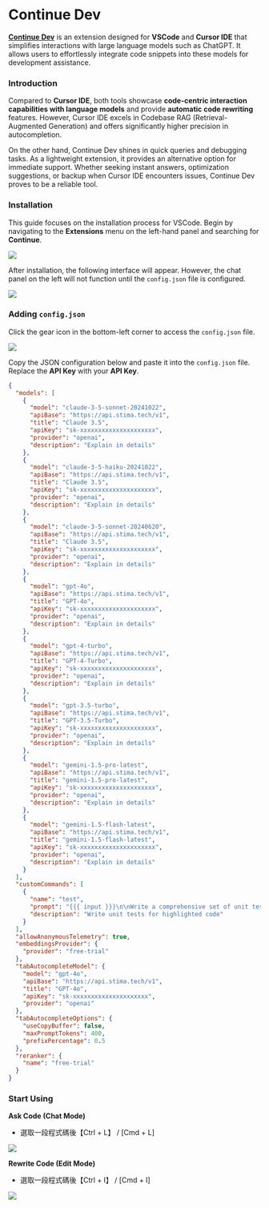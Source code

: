 # Continue Dev

[**Continue Dev**](https://www.continue.dev/) is an extension designed for **VSCode** and **Cursor IDE** that simplifies interactions with large language models such as ChatGPT. It allows users to effortlessly integrate code snippets into these models for development assistance.

### Introduction

Compared to **Cursor IDE**, both tools showcase **code-centric interaction capabilities with language models** and provide **automatic code rewriting** features. However, Cursor IDE excels in Codebase RAG (Retrieval-Augmented Generation) and offers significantly higher precision in autocompletion.

On the other hand, Continue Dev shines in quick queries and debugging tasks. As a lightweight extension, it provides an alternative option for immediate support. Whether seeking instant answers, optimization suggestions, or backup when Cursor IDE encounters issues, Continue Dev proves to be a reliable tool.

### Installation

This guide focuses on the installation process for VSCode. Begin by navigating to the **Extensions** menu on the left-hand panel and searching for **Continue**.

![](../static/img/continue_1.jpg)

After installation, the following interface will appear. However, the chat panel on the left will not function until the `config.json` file is configured.

![](../static/img/continue_2.jpg)

### Adding `config.json`

Click the gear icon in the bottom-left corner to access the `config.json` file.

![](../static/img/continue_3.png)

Copy the JSON configuration below and paste it into the `config.json` file. Replace the **API Key** with your **API Key**.

```json
{
  "models": [
    {
      "model": "claude-3-5-sonnet-20241022",
      "apiBase": "https://api.stima.tech/v1",
      "title": "Claude 3.5",
      "apiKey": "sk-xxxxxxxxxxxxxxxxxxxxx",
      "provider": "openai",
      "description": "Explain in details"
    },
    {
      "model": "claude-3-5-haiku-20241022",
      "apiBase": "https://api.stima.tech/v1",
      "title": "Claude 3.5",
      "apiKey": "sk-xxxxxxxxxxxxxxxxxxxxx",
      "provider": "openai",
      "description": "Explain in details"
    },
    {
      "model": "claude-3-5-sonnet-20240620",
      "apiBase": "https://api.stima.tech/v1",
      "title": "Claude 3.5",
      "apiKey": "sk-xxxxxxxxxxxxxxxxxxxxx",
      "provider": "openai",
      "description": "Explain in details"
    },
    {
      "model": "gpt-4o",
      "apiBase": "https://api.stima.tech/v1",
      "title": "GPT-4o",
      "apiKey": "sk-xxxxxxxxxxxxxxxxxxxxx",
      "provider": "openai",
      "description": "Explain in details"
    },
    {
      "model": "gpt-4-turbo",
      "apiBase": "https://api.stima.tech/v1",
      "title": "GPT-4-Turbo",
      "apiKey": "sk-xxxxxxxxxxxxxxxxxxxxx",
      "provider": "openai",
      "description": "Explain in details"
    },
    {
      "model": "gpt-3.5-turbo",
      "apiBase": "https://api.stima.tech/v1",
      "title": "GPT-3.5-Turbo",
      "apiKey": "sk-xxxxxxxxxxxxxxxxxxxxx",
      "provider": "openai",
      "description": "Explain in details"
    },
    {
      "model": "gemini-1.5-pro-latest",
      "apiBase": "https://api.stima.tech/v1",
      "title": "gemini-1.5-pro-latest",
      "apiKey": "sk-xxxxxxxxxxxxxxxxxxxxx",
      "provider": "openai",
      "description": "Explain in details"
    },
    {
      "model": "gemini-1.5-flash-latest",
      "apiBase": "https://api.stima.tech/v1",
      "title": "gemini-1.5-flash-latest",
      "apiKey": "sk-xxxxxxxxxxxxxxxxxxxxx",
      "provider": "openai",
      "description": "Explain in details"
    }
  ],
  "customCommands": [
    {
      "name": "test",
      "prompt": "{{{ input }}}\n\nWrite a comprehensive set of unit tests for the selected code. It should setup, run tests that check for correctness including important edge cases, and teardown. Ensure that the tests are complete and sophisticated. Give the tests just as chat output, don't edit any file.",
      "description": "Write unit tests for highlighted code"
    }
  ],
  "allowAnonymousTelemetry": true,
  "embeddingsProvider": {
    "provider": "free-trial"
  },
  "tabAutocompleteModel": {
    "model": "gpt-4o",
    "apiBase": "https://api.stima.tech/v1",
    "title": "GPT-4o",
    "apiKey": "sk-xxxxxxxxxxxxxxxxxxxxx",
    "provider": "openai"
  },
  "tabAutocompleteOptions": {
    "useCopyBuffer": false,
    "maxPromptTokens": 400,
    "prefixPercentage": 0.5
  },
  "reranker": {
    "name": "free-trial"
  }
}
```

### Start Using

**Ask Code (Chat Mode)**

- 選取一段程式碼後【Ctrl + L】 / [Cmd + L]

![](../static/img/continue_4.png)

**Rewrite Code (Edit Mode)**

- 選取一段程式碼後【Ctrl + I】 / [Cmd + I]

![](../static/img/continue_5.png)